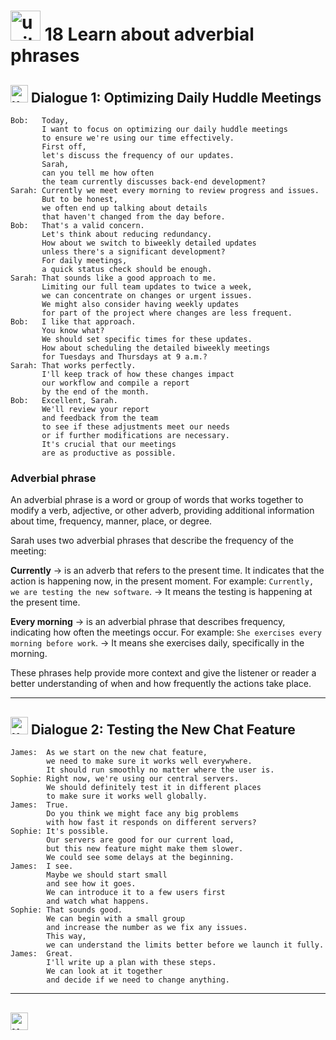 # <img width="48" height="48" src="https://img.icons8.com/emoji/48/united-kingdom-emoji.png" alt="united-kingdom-emoji"/>  18 Learn about adverbial phrases

## <img width="28" height="28" src="https://img.icons8.com/emoji/28/united-kingdom-emoji.png" alt="united-kingdom-emoji"/> Dialogue 1: Optimizing Daily Huddle Meetings

```
Bob:   Today,
       I want to focus on optimizing our daily huddle meetings
       to ensure we're using our time effectively.
       First off,
       let's discuss the frequency of our updates.
       Sarah,
       can you tell me how often
       the team currently discusses back-end development?
Sarah: Currently we meet every morning to review progress and issues.
       But to be honest,
       we often end up talking about details
       that haven't changed from the day before.
Bob:   That's a valid concern.
       Let's think about reducing redundancy.
       How about we switch to biweekly detailed updates
       unless there's a significant development?
       For daily meetings,
       a quick status check should be enough.
Sarah: That sounds like a good approach to me.
       Limiting our full team updates to twice a week,
       we can concentrate on changes or urgent issues.
       We might also consider having weekly updates
       for part of the project where changes are less frequent.
Bob:   I like that approach.
       You know what?
       We should set specific times for these updates.
       How about scheduling the detailed biweekly meetings
       for Tuesdays and Thursdays at 9 a.m.?
Sarah: That works perfectly.
       I'll keep track of how these changes impact
       our workflow and compile a report
       by the end of the month.
Bob:   Excellent, Sarah.
       We'll review your report
       and feedback from the team
       to see if these adjustments meet our needs
       or if further modifications are necessary.
       It's crucial that our meetings
       are as productive as possible.
```

### Adverbial phrase

An adverbial phrase is a word or group of words that works together to modify a verb, adjective, or other adverb, providing additional information about time, frequency, manner, place, or degree. 

Sarah uses two adverbial phrases that describe the frequency of the meeting:

**Currently** -> is an adverb that refers to the present time. It indicates that the action is happening now, in the present moment. For example: `Currently, we are testing the new software`. -> It means the testing is happening at the present time.

**Every morning** -> is an adverbial phrase that describes frequency, indicating how often the meetings occur. For example: `She exercises every morning before work`. -> It means she exercises daily, specifically in the morning.

These phrases help provide more context and give the listener or reader a better understanding of when and how frequently the actions take place.

---

## <img width="28" height="28" src="https://img.icons8.com/emoji/28/united-kingdom-emoji.png" alt="united-kingdom-emoji"/>  Dialogue 2: Testing the New Chat Feature

```
James:  As we start on the new chat feature,
        we need to make sure it works well everywhere.
        It should run smoothly no matter where the user is.
Sophie: Right now, we're using our central servers.
        We should definitely test it in different places
        to make sure it works well globally.
James:  True.
        Do you think we might face any big problems
        with how fast it responds on different servers?
Sophie: It's possible.
        Our servers are good for our current load,
        but this new feature might make them slower.
        We could see some delays at the beginning.
James:  I see.
        Maybe we should start small
        and see how it goes.
        We can introduce it to a few users first
        and watch what happens.
Sophie: That sounds good.
        We can begin with a small group
        and increase the number as we fix any issues.
        This way,
        we can understand the limits better before we launch it fully.
James:  Great.
        I'll write up a plan with these steps.
        We can look at it together
        and decide if we need to change anything.
```

---


## <img width="28" height="28" src="https://img.icons8.com/emoji/28/united-kingdom-emoji.png" alt="united-kingdom-emoji"/> 
